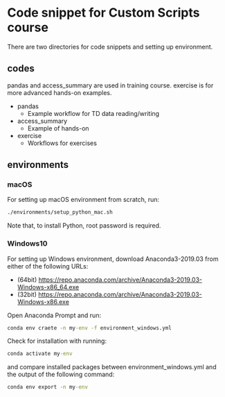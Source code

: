 # Code snippet for Custom Scripts course

There are two directories for code snippets and setting up environment.

## codes

pandas and access_summary are used in training course.
exercise is for more advanced hands-on examples.

- pandas
  - Example workflow for TD data reading/writing
- access_summary
  - Example of hands-on
- exercise
  - Workflows for exercises

## environments

### macOS

For setting up macOS environment from scratch, run:

```sh
./environments/setup_python_mac.sh
```

Note that, to install Python, root password is required.

### Windows10

For setting up Windows environment, download Anaconda3-2019.03 from either of the following URLs:

- (64bit) https://repo.anaconda.com/archive/Anaconda3-2019.03-Windows-x86_64.exe
- (32bit) https://repo.anaconda.com/archive/Anaconda3-2019.03-Windows-x86.exe

Open Anaconda Prompt and run:

```cmd
conda env craete -n my-env -f environment_windows.yml
```

Check for installation with running:

```cmd
conda activate my-env
```

and compare installed packages between environment_windows.yml and the output of the following command:

```cmd
conda env export -n my-env
```
